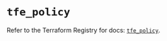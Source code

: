 # `tfe_policy`

Refer to the Terraform Registry for docs: [`tfe_policy`](https://registry.terraform.io/providers/hashicorp/tfe/0.57.1/docs/resources/policy).
